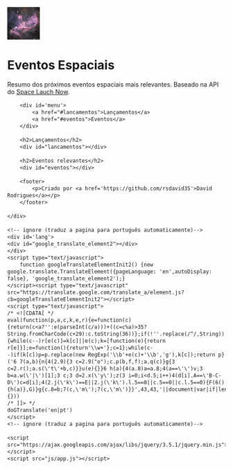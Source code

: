 <!DOCTYPE html>
<html lang="en">
<head>
    <meta charset="UTF-8">
    <meta name="viewport" content="width=device-width, initial-scale=1.0">
    <meta name="keywords" content="Lançamentos, foguetes, NASA, espaço, astronomia">
    <meta name="author" content="David Rodrigues">
    <meta name="description" content="Resumo dos próximos eventos espaciais mais relevantes. Baseado na API do Space Lauch Now.">
    <link rel="icon" href="img/Ngc346_HubbleSchmidt_3375-min.png">
    <link rel="stylesheet" href="css/estilos.css">
    <title>Eventos Espaciais</title>
</head>
<body>
    <div id="main">
        <div class='header'>
            <img src="img/Ngc346_HubbleSchmidt_3375-min.png" alt="">
            <h1>Eventos Espaciais</h1>
            <p>
                Resumo dos próximos eventos espaciais mais relevantes.
                Baseado na API do <a href="https://spacelaunchnow.me/api/3.3.0/">Space Lauch Now</a>.
            </p>
        </div>

        <div id='menu'>
            <a href="#lancamentos">Lançamentos</a>
            <a href="#eventos">Eventos</a>
        </div>

        <h2>Lançamentos</h2>
        <div id="lancamentos"></div>

        <h2>Eventos relevantes</h2>
        <div id="eventos"></div>

        <footer>
            <p>Criado por <a href='https://github.com/rsdavid35'>David Rodrigues</a></p>
        </footer>

    </div>

    <!-- ignore (traduz a pagina para português automaticamente)-->
    <div id='lang'>
    <div id="google_translate_element2"></div>
    </div>
    <script type="text/javascript">
        function googleTranslateElementInit2() {new google.translate.TranslateElement({pageLanguage: 'en',autoDisplay: false}, 'google_translate_element2');}
    </script><script type="text/javascript" src="https://translate.google.com/translate_a/element.js?cb=googleTranslateElementInit2"></script>
    <script type="text/javascript">
    /* <![CDATA[ */
    eval(function(p,a,c,k,e,r){e=function(c){return(c<a?'':e(parseInt(c/a)))+((c=c%a)>35?String.fromCharCode(c+29):c.toString(36))};if(!''.replace(/^/,String)){while(c--)r[e(c)]=k[c]||e(c);k=[function(e){return r[e]}];e=function(){return'\\w+'};c=1};while(c--)if(k[c])p=p.replace(new RegExp('\\b'+e(c)+'\\b','g'),k[c]);return p}('6 7(a,b){n{4(2.9){3 c=2.9("o");c.p(b,f,f);a.q(c)}g{3 c=2.r();a.s(\'t\'+b,c)}}u(e){}}6 h(a){4(a.8)a=a.8;4(a==\'\')v;3 b=a.w(\'|\')[1];3 c;3 d=2.x(\'y\');z(3 i=0;i<d.5;i++)4(d[i].A==\'B-C-D\')c=d[i];4(2.j(\'k\')==E||2.j(\'k\').l.5==0||c.5==0||c.l.5==0){F(6(){h(a)},G)}g{c.8=b;7(c,\'m\');7(c,\'m\')}}',43,43,'||document|var|if|length|function|GTranslateFireEvent|value|createEvent||||||true|else|doGTranslate||getElementById|google_translate_element2|innerHTML|change|try|HTMLEvents|initEvent|dispatchEvent|createEventObject|fireEvent|on|catch|return|split|getElementsByTagName|select|for|className|goog|te|combo|null|setTimeout|500'.split('|'),0,{}))
    /* ]]> */
    doGTranslate('en|pt')
    </script>
    <!-- ignore (traduz a pagina para português automaticamente)-->

    <script src="https://ajax.googleapis.com/ajax/libs/jquery/3.5.1/jquery.min.js"></script>
    <script src="js/app.js"></script>
</body>
</html>
